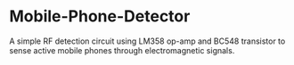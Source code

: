 # Mobile-Phone-Detector
A simple RF detection circuit using LM358 op-amp and BC548 transistor to sense active mobile phones through electromagnetic signals.
